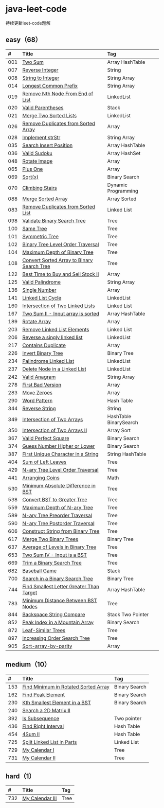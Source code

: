 # java-leet-code
持续更新leet-code题解

## easy（68）

| #    | Title                                          		  | Tag                                      |
| :--- | :------------------------------------------------------- | :--------------------------------------- |
| 001  | [Two Sum][001]                                           | Array HashTable 
| 007  | [Reverse Integer][007]                                   | String 
| 008  | [String to Integer][008]                                 | String Array
| 014  | [Longest Common Prefix][014]                             | String Array
| 019  | [Remove Nth Node From End of List][019]                  | LinkedList
| 020  | [Valid Parentheses][020]                                 | Stack
| 021  | [Merge Two Sorted Lists][021]                            | LinkedList
| 026  | [Remove Duplicates from Sorted Array][026]               | Array 
| 028  | [Implement strStr][028]                                  | String Array
| 035  | [Search Insert Position][035]                            | Array HashTable                                    
| 036  | [Valid Sudoku][036]                                      | Array HashSet
| 048  | [Rotate Image][048]                                      | Array
| 065  | [Plus One][065]                                          | Array
| 069  | [Sqrt(x)][069]                                           | Binary Search                                   
| 070  | [Climbing Stairs][070]                                   | Dynamic Programming                                   
| 088  | [Merge Sorted Array][088]                                | Array Sorted
| 083  | [Remove Duplicates from Sorted List][083]                | Linked List                                   
| 098  | [Validate Binary Search Tree][098]                       | Tree 
| 100  | [Same Tree][100]                                         | Tree 
| 101  | [Symmetric Tree][101]                       			  | Tree     
| 102  | [Binary Tree Level Order Traversal][102]                 | Tree                                   
| 104  | [Maximum Depth of Binary Tree][104]                      | Tree                                   
| 108  | [Convert Sorted Array to Binary Search Tree][108]        | Tree                                   
| 122  | [Best Time to Buy and Sell Stock II][122]                | Array 
| 125  | [Valid Palindrome][125]                                  | String Array 
| 136  | [Single Number][136]                                     | Array            
| 141  | [Linked List Cycle][141]                                 | LinkedList
| 160  | [Intersection of Two Linked Lists][160]                  | Linked List                                   
| 167  | [Two Sum II - Input array is sorted][167]                | Array HashTable                                    
| 189  | [Rotate Array][189]                                      | Array   
| 203  | [Remove Linked List Elements][203]                       | Linked List                                    
| 206  | [Reverse a singly linked list][206]                      | LinkedList   
| 217  | [Contains Duplicate][217]                                | Array
| 226  | [Invert Binary Tree][226]                                | Binary Tree
| 234  | [Palindrome Linked List][234]                            | LinkedList
| 237  | [Delete Node in a Linked List][237]                      | LinkedList
| 242  | [Valid Anagram][242]                                     | String Array 
| 278  | [First Bad Version][278]                                 | Array 
| 283  | [Move Zeroes][283]                                		  | Array  
| 290  | [Word Pattern][290]                                	  | Hash Table  
| 344  | [Reverse String][344]                                	  | String
| 349  | [Intersection of Two Arrays][349]                        | HashTable BinarySearch                                   
| 350  | [Intersection of Two Arrays II][350]                     | Array Sort                                  
| 367  | [Valid Perfect Square][367]                              | Binary Search                                  
| 374  | [Guess Number Higher or Lower][374]                      | Binary Search                                  
| 387  | [First Unique Character in a String][387]                | String HashTable
| 404  | [Sum of Left Leaves][404]                                | Tree
| 429  | [N-ary Tree Level Order Traversal][429]                  | Tree
| 441  | [Arranging Coins][441]                                   | Math                                  
| 530  | [Minimum Absolute Difference in BST][530]                | Tree                                   
| 538  | [Convert BST to Greater Tree][538]                       | Tree                                   
| 559  | [Maximum Depth of N-ary Tree][559]                       | Tree                                   
| 589  | [N-ary Tree Preorder Traversal][589]                     | Tree
| 590  | [N-ary Tree Postorder Traversal][590]                    | Tree
| 606  | [Construct String from Binary Tree][606]                 | Tree
| 617  | [Merge Two Binary Trees][617]                            | Binary Tree
| 637  | [Average of Levels in Binary Tree][637]                  | Tree
| 653  | [Two Sum IV - Input is a BST][653]                       | Tree
| 669  | [Trim a Binary Search Tree][669]                         | Tree
| 682  | [Baseball Game][682]                                     | Stack                                   
| 700  | [Search in a Binary Search Tree][700]                    | Binary Tree                                   
| 744  | [Find Smallest Letter Greater Than Target][744]          | Array HashTable                                   
| 783  | [Minimum Distance Between BST Nodes][783]                | Tree                                   
| 844  | [Backspace String Compare][844]                          | Stack Two Pointer                                   
| 852  | [Peak Index in a Mountain Array][852]                    | Binary Search                                   
| 872  | [Leaf-Similar Trees][872]                                | Tree                                   
| 897  | [Increasing Order Search Tree][897]                      | Tree                                   
| 905  | [Sort-array-by-parity][905]                              | Array


## medium（10）

| #    | Title                                          		  | Tag                                      |
| :--- | :------------------------------------------------------- | :--------------------------------------- |
| 153  | [Find Minimum in Rotated Sorted Array][153]              | Binary Search                                   
| 162  | [Find Peak Element][162]                                 | Binary Search                                   
| 230  | [Kth Smallest Element in a BST][230]                	  | Binary Search                                   
| 240  | [Search a 2D Matrix II][240]                	          |                                    
| 392  | [Is Subsequence][392]                	                  | Two pointer                                  
| 436  | [Find Right Interval][436]                	              | Hash Table                                 
| 454  | [4Sum II][454]                					          | Hash Table                                   
| 725  | [Split Linked List in Parts][725]                		  | Linked List                                   
| 729  | [My Calendar I][729]                					  | Tree                                   
| 731  | [My Calendar II][731]                					  | Tree                                   


## hard（1）

| #    | Title                                          		  | Tag                                      |
| :--- | :------------------------------------------------------- | :--------------------------------------- |
| 732  | [My Calendar III][732]                					  | Tree           

[001]: https://github.com/mcrwayfun/java-leet-code/blob/master/doc/easy/001/README.md
[007]: https://github.com/mcrwayfun/java-leet-code/blob/master/doc/easy/007/README.md
[008]: https://github.com/mcrwayfun/java-leet-code/blob/master/doc/easy/008/README.md
[014]: https://github.com/mcrwayfun/java-leet-code/blob/master/doc/easy/014/README.md
[019]: https://github.com/mcrwayfun/java-leet-code/blob/master/doc/easy/019/README.md
[020]: https://github.com/mcrwayfun/java-leet-code/blob/master/doc/easy/020/README.md
[021]: https://github.com/mcrwayfun/java-leet-code/blob/master/doc/easy/021/README.md
[026]: https://github.com/mcrwayfun/java-leet-code/blob/master/doc/easy/026/README.md
[028]: https://github.com/mcrwayfun/java-leet-code/blob/master/doc/easy/028/README.md
[035]: https://github.com/mcrwayfun/java-leet-code/blob/master/doc/easy/035/README.md
[036]: https://github.com/mcrwayfun/java-leet-code/blob/master/doc/easy/036/README.md
[048]: https://github.com/mcrwayfun/java-leet-code/blob/master/doc/easy/048/README.md
[065]: https://github.com/mcrwayfun/java-leet-code/blob/master/doc/easy/065/README.md
[069]: https://github.com/mcrwayfun/java-leet-code/blob/master/doc/easy/069/README.md
[070]: https://github.com/mcrwayfun/java-leet-code/blob/master/doc/easy/070/README.md
[083]: https://github.com/mcrwayfun/java-leet-code/blob/master/doc/easy/083/README.md
[088]: https://github.com/mcrwayfun/java-leet-code/blob/master/doc/easy/088/README.md
[098]: https://github.com/mcrwayfun/java-leet-code/blob/master/doc/easy/098/README.md
[100]: https://github.com/mcrwayfun/java-leet-code/blob/master/doc/easy/100/README.md
[101]: https://github.com/mcrwayfun/java-leet-code/blob/master/doc/easy/101/README.md
[102]: https://github.com/mcrwayfun/java-leet-code/blob/master/doc/easy/102/README.md
[104]: https://github.com/mcrwayfun/java-leet-code/blob/master/doc/easy/104/README.md
[108]: https://github.com/mcrwayfun/java-leet-code/blob/master/doc/easy/108/README.md
[122]: https://github.com/mcrwayfun/java-leet-code/blob/master/doc/easy/122/README.md
[125]: https://github.com/mcrwayfun/java-leet-code/blob/master/doc/easy/125/README.md
[136]: https://github.com/mcrwayfun/java-leet-code/blob/master/doc/easy/136/README.md
[141]: https://github.com/mcrwayfun/java-leet-code/blob/master/doc/easy/141/README.md
[153]: https://github.com/mcrwayfun/java-leet-code/blob/master/doc/medium/153/README.md
[160]: https://github.com/mcrwayfun/java-leet-code/blob/master/doc/easy/160/README.md
[162]: https://github.com/mcrwayfun/java-leet-code/blob/master/doc/medium/162/README.md
[167]: https://github.com/mcrwayfun/java-leet-code/blob/master/doc/easy/167/README.md
[189]: https://github.com/mcrwayfun/java-leet-code/blob/master/doc/easy/189/README.md
[203]: https://github.com/mcrwayfun/java-leet-code/blob/master/doc/easy/203/README.md
[206]: https://github.com/mcrwayfun/java-leet-code/blob/master/doc/easy/206/README.md
[217]: https://github.com/mcrwayfun/java-leet-code/blob/master/doc/easy/217/README.md
[226]: https://github.com/mcrwayfun/java-leet-code/blob/master/doc/easy/226/README.md
[230]: https://github.com/mcrwayfun/java-leet-code/blob/master/doc/medium/230/README.md
[234]: https://github.com/mcrwayfun/java-leet-code/blob/master/doc/easy/234/README.md
[237]: https://github.com/mcrwayfun/java-leet-code/blob/master/doc/easy/237/README.md
[240]: https://github.com/mcrwayfun/java-leet-code/blob/master/doc/medium/240/README.md
[242]: https://github.com/mcrwayfun/java-leet-code/blob/master/doc/easy/242/README.md
[278]: https://github.com/mcrwayfun/java-leet-code/blob/master/doc/easy/278/README.md
[283]: https://github.com/mcrwayfun/java-leet-code/blob/master/doc/easy/283/README.md
[290]: https://github.com/mcrwayfun/java-leet-code/blob/master/doc/easy/290/README.md
[344]: https://github.com/mcrwayfun/java-leet-code/blob/master/doc/easy/344/README.md
[349]: https://github.com/mcrwayfun/java-leet-code/blob/master/doc/easy/349/README.md
[350]: https://github.com/mcrwayfun/java-leet-code/blob/master/doc/easy/350/README.md
[367]: https://github.com/mcrwayfun/java-leet-code/blob/master/doc/easy/367/README.md
[374]: https://github.com/mcrwayfun/java-leet-code/blob/master/doc/easy/374/README.md
[387]: https://github.com/mcrwayfun/java-leet-code/blob/master/doc/easy/387/README.md
[392]: https://github.com/mcrwayfun/java-leet-code/blob/master/doc/medium/392/README.md
[404]: https://github.com/mcrwayfun/java-leet-code/blob/master/doc/easy/404/README.md
[429]: https://github.com/mcrwayfun/java-leet-code/blob/master/doc/medium/429/README.md
[436]: https://github.com/mcrwayfun/java-leet-code/blob/master/doc/medium/436/README.md
[441]: https://github.com/mcrwayfun/java-leet-code/blob/master/doc/easy/441/README.md
[454]: https://github.com/mcrwayfun/java-leet-code/blob/master/doc/medium/454/README.md
[530]: https://github.com/mcrwayfun/java-leet-code/blob/master/doc/easy/530/README.md
[538]: https://github.com/mcrwayfun/java-leet-code/blob/master/doc/easy/538/README.md
[559]: https://github.com/mcrwayfun/java-leet-code/blob/master/doc/easy/559/README.md
[589]: https://github.com/mcrwayfun/java-leet-code/blob/master/doc/easy/589/README.md
[590]: https://github.com/mcrwayfun/java-leet-code/blob/master/doc/easy/590/README.md
[606]: https://github.com/mcrwayfun/java-leet-code/blob/master/doc/easy/606/README.md
[617]: https://github.com/mcrwayfun/java-leet-code/blob/master/doc/easy/617/README.md
[637]: https://github.com/mcrwayfun/java-leet-code/blob/master/doc/easy/637/README.md
[653]: https://github.com/mcrwayfun/java-leet-code/blob/master/doc/easy/653/README.md
[669]: https://github.com/mcrwayfun/java-leet-code/blob/master/doc/easy/669/README.md
[682]: https://github.com/mcrwayfun/java-leet-code/blob/master/doc/easy/682/README.md
[700]: https://github.com/mcrwayfun/java-leet-code/blob/master/doc/easy/700/README.md
[725]: https://github.com/mcrwayfun/java-leet-code/blob/master/doc/medium/725/README.md
[729]: https://github.com/mcrwayfun/java-leet-code/blob/master/doc/medium/729/README.md
[731]: https://github.com/mcrwayfun/java-leet-code/blob/master/doc/medium/731/README.md
[732]: https://github.com/mcrwayfun/java-leet-code/blob/master/doc/hard/732/README.md
[744]: https://github.com/mcrwayfun/java-leet-code/blob/master/doc/easy/744/README.md
[783]: https://github.com/mcrwayfun/java-leet-code/blob/master/doc/easy/783/README.md
[844]: https://github.com/mcrwayfun/java-leet-code/blob/master/doc/easy/844/README.md
[852]: https://github.com/mcrwayfun/java-leet-code/blob/master/doc/easy/852/README.md
[872]: https://github.com/mcrwayfun/java-leet-code/blob/master/doc/easy/872/README.md
[897]: https://github.com/mcrwayfun/java-leet-code/blob/master/doc/easy/897/README.md
[905]: https://github.com/mcrwayfun/java-leet-code/blob/master/doc/easy/905/README.md